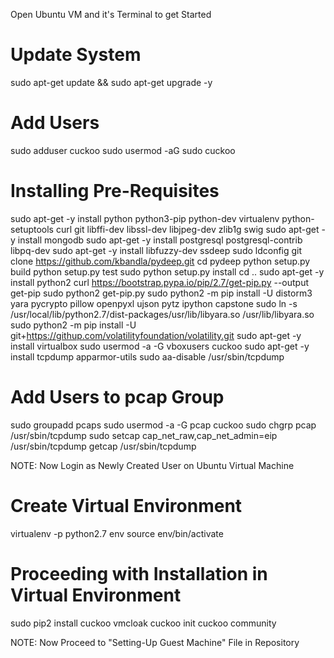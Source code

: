 Open Ubuntu VM and it's Terminal to get Started

# Update System

sudo apt-get update && sudo apt-get upgrade -y

# Add Users

sudo adduser cuckoo
sudo usermod -aG sudo cuckoo

# Installing Pre-Requisites

sudo apt-get -y install python python3-pip python-dev virtualenv python-setuptools curl git libffi-dev libssl-dev libjpeg-dev zlib1g swig
sudo apt-get -y install mongodb
sudo apt-get -y install postgresql postgresql-contrib libpq-dev
sudo apt-get -y install libfuzzy-dev ssdeep
sudo ldconfig
git clone https://github.com/kbandla/pydeep.git
cd pydeep
python setup.py build
python setup.py test
sudo python setup.py install
cd ..
sudo apt-get -y install python2
curl https://bootstrap.pypa.io/pip/2.7/get-pip.py --output get-pip
sudo python2 get-pip.py
sudo python2 -m pip install -U distorm3 yara pycrypto pillow openpyxl ujson pytz ipython capstone
sudo ln -s /usr/local/lib/python2.7/dist-packages/usr/lib/libyara.so /usr/lib/libyara.so
sudo python2 -m pip install -U git+https://githup.com/volatilityfoundation/volatility.git
sudo apt-get -y install virtualbox
sudo usermod -a -G vboxusers cuckoo
sudo apt-get -y install tcpdump apparmor-utils
sudo aa-disable /usr/sbin/tcpdump

# Add Users to pcap Group

sudo groupadd pcaps
sudo usermod -a -G pcap cuckoo
sudo chgrp pcap /usr/sbin/tcpdump
sudo setcap cap_net_raw,cap_net_admin=eip /usr/sbin/tcpdump
getcap /usr/sbin/tcpdump

NOTE: Now Login as Newly Created User on Ubuntu Virtual Machine

# Create Virtual Environment

virtualenv -p python2.7 env
source env/bin/activate

# Proceeding with Installation in Virtual Environment

sudo pip2 install cuckoo vmcloak
cuckoo init
cuckoo community

NOTE: Now Proceed to "Setting-Up Guest Machine" File in Repository
